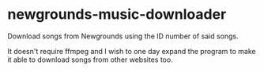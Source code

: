 # newgrounds-music-downloader
Download songs from Newgrounds using the ID number of said songs.

It doesn't require ffmpeg and I wish to one day expand the program to make it able to download songs from other websites too.
